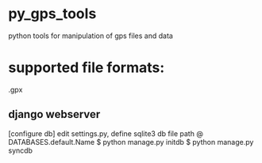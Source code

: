 py_gps_tools
============

python tools for manipulation of gps files and data

# supported file formats:

.gpx



django webserver
----------------
[configure db]
edit settings.py, define sqlite3 db file path @ DATABASES.default.Name
$ python manage.py initdb
$ python manage.py syncdb